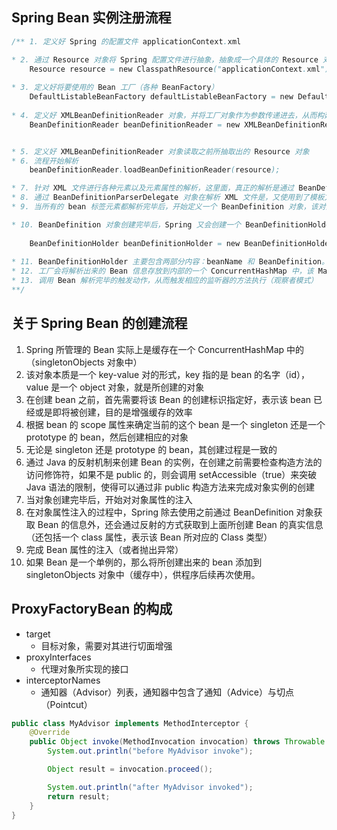 ## Spring Bean 实例注册流程

```java
/** 1. 定义好 Spring 的配置文件 applicationContext.xml

* 2. 通过 Resource 对象将 Spring 配置文件进行抽象，抽象成一个具体的 Resource 对象，比如 ClassPathResource
	Resource resource = new ClasspathResource("applicationContext.xml");
	
* 3. 定义好将要使用的 Bean 工厂（各种 BeanFactory）
	DefaultListableBeanFactory defaultListableBeanFactory = new DefaultListableBeanFactory();
	
* 4. 定义好 XMLBeanDefinitionReader 对象，并将工厂对象作为参数传递进去，从而构建好二者之间的关联关系
	BeanDefinitionReader beanDefinitionReader = new XMLBeanDefinitionReader(defaultListableBeanFactory);


* 5. 定义好 XMLBeanDefinitionReader 对象读取之前所抽取出的 Resource 对象
* 6. 流程开始解析
	beanDefinitionReader.loadBeanDefinitionReader(resource);

* 7. 针对 XML 文件进行各种元素以及元素属性的解析，这里面，真正的解析是通过 BeanDefinitionParserDelegate 对象来完成的（委托模式）
* 8. 通过 BeanDefinitionParserDelegate 对象在解析 XML 文件是，又使用到了模板方法设计模式（pre， process， post）
* 9. 当所有的 bean 标签元素都解析完毕后，开始定义一个 BeanDefinition 对象，该对象是一个非常重要的对象，里面容纳了一个 Bean 相关的所有属性，包括 scope，abstract，init-method, destory-method....

* 10. BeanDefinition 对象创建完毕后，Spring 又会创建一个 BeanDefinitionHolder 对象来持有这个 BeanDefinition 对象。
		
	BeanDefinitionHolder beanDefinitionHolder = new BeanDefinitionHolder(beanName, beanDefinition);
	
* 11. BeanDefinitionHolder 主要包含两部分内容：beanName 和 BeanDefinition。
* 12. 工厂会将解析出来的 Bean 信息存放到内部的一个 ConcurrentHashMap 中，该 Map 的键是 beanName（唯一），值是 BeanDefinition 对象
* 13. 调用 Bean 解析完毕的触发动作，从而触发相应的监听器的方法执行（观察者模式）
**/
```



## 关于 Spring Bean 的创建流程

1. Spring 所管理的 Bean 实际上是缓存在一个 ConcurrentHashMap 中的（singletonObjects 对象中）
2. 该对象本质是一个 key-value 对的形式，key 指的是 bean 的名字（id）， value 是一个 object 对象，就是所创建的对象
3. 在创建 bean 之前，首先需要将该 Bean 的创建标识指定好，表示该 bean 已经或是即将被创建，目的是增强缓存的效率
4. 根据 bean 的 scope 属性来确定当前的这个 bean 是一个 singleton 还是一个 prototype 的 bean，然后创建相应的对象
5. 无论是 singleton 还是 prototype 的 bean，其创建过程是一致的
6. 通过 Java 的反射机制来创建 Bean 的实例，在创建之前需要检查构造方法的访问修饰符，如果不是 public 的，则会调用 setAccessible（true）来突破 Java 语法的限制，使得可以通过非 public 构造方法来完成对象实例的创建
7. 当对象创建完毕后，开始对对象属性的注入
8. 在对象属性注入的过程中，Spring 除去使用之前通过 BeanDefinition 对象获取 Bean 的信息外，还会通过反射的方式获取到上面所创建 Bean 的真实信息（还包括一个 class 属性，表示该 Bean 所对应的 Class 类型）
9. 完成 Bean 属性的注入（或者抛出异常）
10. 如果 Bean 是一个单例的，那么将所创建出来的 bean 添加到 singletonObjects 对象中（缓存中），供程序后续再次使用。





## ProxyFactoryBean 的构成

- target
  - 目标对象，需要对其进行切面增强
- proxyInterfaces
  - 代理对象所实现的接口
- interceptorNames
  - 通知器（Advisor）列表，通知器中包含了通知（Advice）与切点（Pointcut）



```java
public class MyAdvisor implements MethodInterceptor {
    @Override
    public Object invoke(MethodInvocation invocation) throws Throwable {
        System.out.println("before MyAdvisor invoke");

        Object result = invocation.proceed();

        System.out.println("after MyAdvisor invoked");
        return result;
    }
}
```





















